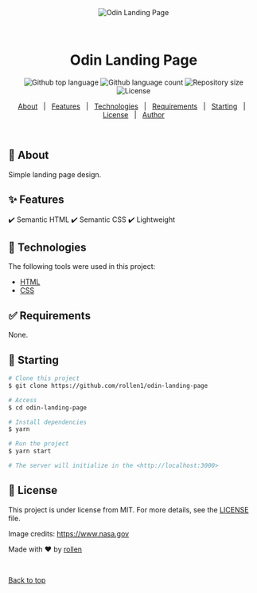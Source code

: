 <div align="center" id="top"> 
  <img src="./.github/app.gif" alt="Odin Landing Page" />

  &#xa0;

  <!-- <a href="https://odinlandingpage.netlify.app">Demo</a> -->
</div>

<h1 align="center">Odin Landing Page</h1>

<p align="center">
  <img alt="Github top language" src="https://img.shields.io/github/languages/top/rollen1/odin-landing-page?color=0096FF">

  <img alt="Github language count" src="https://img.shields.io/github/languages/count/rollen1/odin-landing-page?color=0096FF">

  <img alt="Repository size" src="https://img.shields.io/github/repo-size/rollen1/odin-landing-page?color=0096FF">

  <img alt="License" src="https://img.shields.io/github/license/rollen1/odin-landing-page?color=0096FF">

  <!-- <img alt="Github issues" src="https://img.shields.io/github/issues/rollen1/odin-landing-page?color=0096FF" /> -->

  <!-- <img alt="Github forks" src="https://img.shields.io/github/forks/rollen1/odin-landing-page?color=0096FF" /> -->

  <!-- <img alt="Github stars" src="https://img.shields.io/github/stars/rollen1/odin-landing-page?color=0096FF" /> -->
</p>

<!-- Status -->

<!-- <h4 align="center"> 
	🚧  Odin Landing Page 🚀 Under construction...  🚧
</h4> 

<hr> -->

<p align="center">
  <a href="#dart-about">About</a> &#xa0; | &#xa0; 
  <a href="#sparkles-features">Features</a> &#xa0; | &#xa0;
  <a href="#rocket-technologies">Technologies</a> &#xa0; | &#xa0;
  <a href="#white_check_mark-requirements">Requirements</a> &#xa0; | &#xa0;
  <a href="#checkered_flag-starting">Starting</a> &#xa0; | &#xa0;
  <a href="#memo-license">License</a> &#xa0; | &#xa0;
  <a href="https://github.com/rollen1" target="_blank">Author</a>
</p>

<br>

## :dart: About ##

Simple landing page design. 

## :sparkles: Features ##

:heavy_check_mark: Semantic HTML
:heavy_check_mark: Semantic CSS
:heavy_check_mark: Lightweight

## :rocket: Technologies ##

The following tools were used in this project:

- [HTML](https://html.spec.whatwg.org/multipage/)
- [CSS](https://www.w3schools.com/css/)

## :white_check_mark: Requirements ##

None.

## :checkered_flag: Starting ##

```bash
# Clone this project
$ git clone https://github.com/rollen1/odin-landing-page

# Access
$ cd odin-landing-page

# Install dependencies
$ yarn

# Run the project
$ yarn start

# The server will initialize in the <http://localhost:3000>
```

## :memo: License ##

This project is under license from MIT. For more details, see the [LICENSE](LICENSE) file.

Image credits: https://www.nasa.gov


Made with :heart: by <a href="https://github.com/rollen1" target="_blank">rollen</a>

&#xa0;

<a href="#top">Back to top</a>
